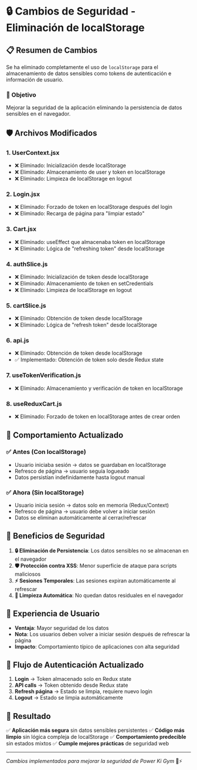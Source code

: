 # 🔒 Cambios de Seguridad - Eliminación de localStorage

## 📋 Resumen de Cambios

Se ha eliminado completamente el uso de `localStorage` para el almacenamiento de datos sensibles como tokens de autenticación e información de usuario.

### 🎯 Objetivo
Mejorar la seguridad de la aplicación eliminando la persistencia de datos sensibles en el navegador.

## 🛡️ Archivos Modificados

### 1. **UserContext.jsx**
- ❌ Eliminado: Inicialización desde localStorage
- ❌ Eliminado: Almacenamiento de user y token en localStorage
- ❌ Eliminado: Limpieza de localStorage en logout

### 2. **Login.jsx**
- ❌ Eliminado: Forzado de token en localStorage después del login
- ❌ Eliminado: Recarga de página para "limpiar estado"

### 3. **Cart.jsx**
- ❌ Eliminado: useEffect que almacenaba token en localStorage
- ❌ Eliminado: Lógica de "refreshing token" desde localStorage

### 4. **authSlice.js**
- ❌ Eliminado: Inicialización de token desde localStorage
- ❌ Eliminado: Almacenamiento de token en setCredentials
- ❌ Eliminado: Limpieza de localStorage en logout

### 5. **cartSlice.js**
- ❌ Eliminado: Obtención de token desde localStorage
- ❌ Eliminado: Lógica de "refresh token" desde localStorage

### 6. **api.js**
- ❌ Eliminado: Obtención de token desde localStorage
- ✅ Implementado: Obtención de token solo desde Redux state

### 7. **useTokenVerification.js**
- ❌ Eliminado: Almacenamiento y verificación de token en localStorage

### 8. **useReduxCart.js**
- ❌ Eliminado: Forzado de token en localStorage antes de crear orden

## 🔄 Comportamiento Actualizado

### ✅ **Antes (Con localStorage)**
- Usuario iniciaba sesión → datos se guardaban en localStorage
- Refresco de página → usuario seguía logueado
- Datos persistían indefinidamente hasta logout manual

### ✅ **Ahora (Sin localStorage)**
- Usuario inicia sesión → datos solo en memoria (Redux/Context)
- Refresco de página → usuario debe volver a iniciar sesión
- Datos se eliminan automáticamente al cerrar/refrescar

## 🎯 Beneficios de Seguridad

1. **🔒 Eliminación de Persistencia**: Los datos sensibles no se almacenan en el navegador
2. **🛡️ Protección contra XSS**: Menor superficie de ataque para scripts maliciosos
3. **⚡ Sesiones Temporales**: Las sesiones expiran automáticamente al refrescar
4. **🧹 Limpieza Automática**: No quedan datos residuales en el navegador

## 📱 Experiencia de Usuario

- **Ventaja**: Mayor seguridad de los datos
- **Nota**: Los usuarios deben volver a iniciar sesión después de refrescar la página
- **Impacto**: Comportamiento típico de aplicaciones con alta seguridad

## 🔄 Flujo de Autenticación Actualizado

1. **Login** → Token almacenado solo en Redux state
2. **API calls** → Token obtenido desde Redux state
3. **Refresh página** → Estado se limpia, requiere nuevo login
4. **Logout** → Estado se limpia automáticamente

## 🎉 Resultado

✅ **Aplicación más segura** sin datos sensibles persistentes
✅ **Código más limpio** sin lógica compleja de localStorage
✅ **Comportamiento predecible** sin estados mixtos
✅ **Cumple mejores prácticas** de seguridad web

---

*Cambios implementados para mejorar la seguridad de Power Ki Gym* 🐉⚡ 